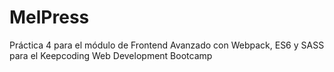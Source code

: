 # MelPress
Práctica 4 para el módulo de Frontend Avanzado con Webpack, ES6 y SASS para el Keepcoding Web Development Bootcamp

